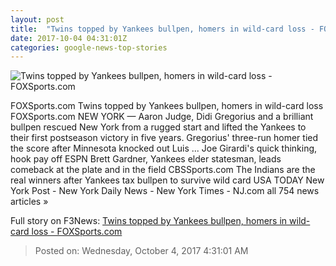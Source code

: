 ```yaml
---
layout: post
title:  "Twins topped by Yankees bullpen, homers in wild-card loss - FOXSports.com"
date: 2017-10-04 04:31:01Z
categories: google-news-top-stories
---
```


![Twins topped by Yankees bullpen, homers in wild-card loss - FOXSports.com](https://b.fssta.com/uploads/2017/10/pi-fsn-twins-yankees-wild-card-game-100317.vresize.1200.630.high.0.jpg)

FOXSports.com Twins topped by Yankees bullpen, homers in wild-card loss FOXSports.com NEW YORK — Aaron Judge, Didi Gregorius and a brilliant bullpen rescued New York from a rugged start and lifted the Yankees to their first postseason victory in five years. Gregorius' three-run homer tied the score after Minnesota knocked out Luis ... Joe Girardi's quick thinking, hook pay off ESPN Brett Gardner, Yankees elder statesman, leads comeback at the plate and in the field CBSSports.com The Indians are the real winners after Yankees tax bullpen to survive wild card USA TODAY New York Post - New York Daily News - New York Times - NJ.com all 754 news articles »


Full story on F3News: [Twins topped by Yankees bullpen, homers in wild-card loss - FOXSports.com](http://www.f3nws.com/n/errrdG)

> Posted on: Wednesday, October 4, 2017 4:31:01 AM
